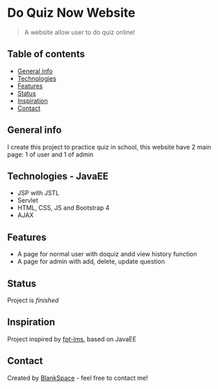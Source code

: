 # Do Quiz Now Website
> A website allow user to do quiz online!

## Table of contents
* [General info](#general-info)
* [Technologies](#technologies)
* [Features](#features)
* [Status](#status)
* [Inspiration](#inspiration)
* [Contact](#contact)

## General info
I create this project to practice quiz in school, this website have 2 main page: 1 of user and 1 of admin

## Technologies - JavaEE
* JSP with JSTL
* Servlet
* HTML, CSS, JS and Bootstrap 4
* AJAX

## Features
* A page for normal user with doquiz andd view history function
* A page for admin with add, delete, update question

## Status
Project is _finished_

## Inspiration
Project inspired by [fpt-lms](http://lms-undergrad.fpt.edu.vn/), based on JavaEE

## Contact
Created by [BlankSpace](https://www.linkedin.com/in/huyvd2000/) - feel free to contact me!
